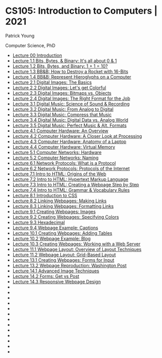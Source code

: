 # CS105: Introduction to Computers  | 2021
Patrick Young

Computer Science, PhD

- [Lecture 00 Introduction](https://www.youtube.com/watch?v=Qpw-udshXdM)
- [Lecture 1.1 Bits, Bytes, & Binary: It's all about 0 & 1](https://www.youtube.com/watch?v=LOV_BwQfOqI)
- [Lecture 1.2 Bits, Bytes, and Binary: 1 + 1 = 10?](https://www.youtube.com/watch?v=CzrUquTurzw)
- [Lecture 1.3 BB&B: How to Destroy a Rocket with 16-Bits](https://www.youtube.com/watch?v=vTDCChTAnrs)
- [Lecture 1.4 BB&B: Represent Hieroglyphs on a Computer](https://www.youtube.com/watch?v=Suodr0VVHgM)
- [Lecture 2.1 Digital Images: The Basics](https://www.youtube.com/watch?v=MNAshR_e9sk)
- [Lecture 2.2 Digital Images: Let's get Colorful](https://www.youtube.com/watch?v=NYBAxql8-Xo)
- [Lecture 2.3 Digital Images: Bitmaps vs. Objects](https://www.youtube.com/watch?v=qysuyTJ8FJY)
- [Lecture 2.4 Digital Images: The Right Format for the Job](https://www.youtube.com/watch?v=hFaI3a91ugo)
- [Lecture 3.1 Digital Music: Science of Sound & Recording](https://www.youtube.com/watch?v=KuLxqrdmais)
- [Lecture 3.2 Digital Music: From Analog to Digital](https://www.youtube.com/watch?v=ejJEzdUwFjQ)
- [Lecture 3.3 Digital Music: Compress that Music](https://www.youtube.com/watch?v=TiipidPdVw4)
- [Lecture 3.4 Digital Music: Digital Data vs. Analog World](https://www.youtube.com/watch?v=nOeh-WP4Xf0)
- [Lecture 3.5 Digital Music: Perfect Music & Alt. Formats](https://www.youtube.com/watch?v=7LJF8uzDOZg)
- [Lecture 4.1 Computer Hardware: An Overview](https://www.youtube.com/watch?v=yIdUOFxc0mQ)
- [Lecture 4.2 Computer Hardware: A Closer Look at Processing](https://www.youtube.com/watch?v=x0Gh7zUsEJM)
- [Lecture 4.3 Computer Hardware: Anatomy of a Laptop](https://www.youtube.com/watch?v=lOxvIPCNm3Q)
- [Lecture 4.4 Computer Hardware: Virtual Memory](https://www.youtube.com/watch?v=xs_jmQt5D0s)
- [Lecture 5.1 Computer Networks: Hardware](https://www.youtube.com/watch?v=ypr3W8YbaH8)
- [Lecture 5.2 Computer Networks: Naming](https://www.youtube.com/watch?v=wt8Z9SPPz9U)
- [Lecture 6.1 Network Protocols: What is a Protocol](https://www.youtube.com/watch?v=_7MGRAuG3kc)
- [Lecture 6.2 Network Protocols: Protocols of the Internet](https://www.youtube.com/watch?v=dxxEJbxuJOE)
- [Lecture 7.1 Intro to HTML: Origins of the Web](https://www.youtube.com/watch?v=TtM1YJ1Z8TA)
- [Lecture 7.2 Intro to HTML: Hypertext Markup Language](https://www.youtube.com/watch?v=zymolE4q_Pk)
- [Lecture 7.3 Intro to HTML: Creating a Webpage Step by Step](https://www.youtube.com/watch?v=6IgMedQysSw)
- [Lecture 7.4 Intro to HTML: Grammar & Vocabulary Rules](https://www.youtube.com/watch?v=sYGcCi5xbtI)
- [Lecture 8.1 Introduction to CSS](https://www.youtube.com/watch?v=gpTIWKu36vQ)
- [Lecture 8.2 Linking Webpages: Making Links](https://www.youtube.com/watch?v=adggOmf3OEM)
- [Lecture 8.3 Linking Webpages: Formatting Links](https://www.youtube.com/watch?v=HLdDvQym5xk)
- [Lecture 9.1 Creating Webpages: Images](https://www.youtube.com/watch?v=eJ04XVHkr4s)
- [Lecture 9.2 Creating Webpages: Specifying Colors](https://www.youtube.com/watch?v=6OxyB9yuSzo)
- [Lecture 9.3 Hexadecimal](https://www.youtube.com/watch?v=GrV6BKNlCic)
- [Lecture 9.4 Webpage Example: Captions](https://www.youtube.com/watch?v=ro34I0AgNs0)
- [Lecture 10.1 Creating Webpages: Adding Tables](https://www.youtube.com/watch?v=2pN-U5WpJ7o)
- [Lecture 10.2 Webpage Example: Blog](https://www.youtube.com/watch?v=A3Q45MUUM4A)
- [Lecture 10.3 Creating Webpages: Working with a Web Server](https://www.youtube.com/watch?v=pWSDCGNq3s0)
- [Lecture 11.1 Webpage Layout: Overview of Layout Techniques](https://www.youtube.com/watch?v=rA0lHWdsNeU)
- [Lecture 11.2 Webpage Layout: Grid-Based Layout](https://www.youtube.com/watch?v=135_QQk8cRA)
- [Lecture 13.1 Creating Webpages: Forms for Input](https://www.youtube.com/watch?v=_k3FBZQXR5s)
- [Lecture 13.2 Webpage Reproduction: Washington Post](https://www.youtube.com/watch?v=apC9HmI7DRk)
- [Lecture 14.1 Advanced Image Techniques](https://www.youtube.com/watch?v=NaLLY3zKUII)
- [Lecture 14.2 Forms: Get vs Post](https://www.youtube.com/watch?v=oSPvIhkAm1o)
- [Lecture 14.3 Responsive Webpage Design](https://www.youtube.com/watch?v=r7daBdqV7cc)
- []()
- []()
- []()
- []()
- []()
- []()
- []()
- []()
- []()
- []()
- []()
- []()
- []()
